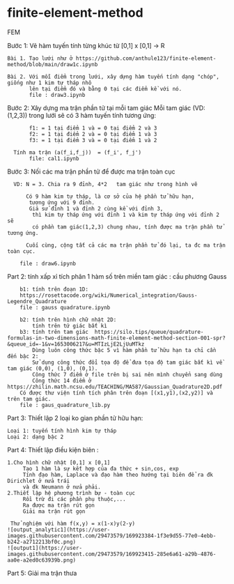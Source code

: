 # finite-element-method
FEM

Bước 1: Vẽ hàm tuyến tính từng khúc từ [0,1] x [0,1] -> R

    Bài 1. Tạo lưới như ở https://github.com/anthule123/finite-element-method/blob/main/draw1c.ipynb
    
    Bài 2. Với mỗi điểm trong lưới, xây dựng hàm tuyến tính dạng "chóp", giống như 1 kim tự tháp nhô
           lên tại điểm đó và bằng 0 tại các điểm kề với nó.
           file : draw3.ipynb
          
 Bước 2: Xây dựng ma trận phần tử tại mỗi tam giác
      Mỗi tam giác (VD: (1,2,3)) trong lưới sẽ có 3 hàm tuyến tính tương ứng:
   
           f1: = 1 tại điểm 1 và = 0 tại điểm 2 và 3
           f2: = 1 tại điểm 2 và = 0 tại điểm 1 và 3
           f3: = 1 tại điểm 3 và = 0 tại điểm 1 và 2
          
      Tính ma trận (a(f_i,f_j))  = (f_i', f_j')   
           file: cal1.ipynb
         
 Bước 3: Nối các ma trận phần tử để được ma trận toàn cục
 
      VD: N = 3. Chia ra 9 đỉnh, 4*2   tam giác như trong hình vẽ
      
          Có 9 hàm kim tự tháp, là cơ sở của hệ phần tử hữu hạn,
           tương ứng với 9 đỉnh.
           Giả sử đỉnh 1 và đỉnh 2 cùng kề với đỉnh 3, 
            thì kim tự tháp ứng với đỉnh 1 và kim tự tháp ứng với đỉnh 2 sẽ 
            có phần tam giác(1,2,3) chung nhau, tính được ma trận phần tử tương ứng.
            
          Cuối cùng, cộng tất cả các ma trận phần tử đó lại, ta đc ma trận toàn cục. 
        
        file : draw6.ipynb
        
 Part 2: tính xấp xỉ tích phân 1 hàm số trên miền tam giác : cầu phương Gauss
 
        b1: tính trên đoạn 1D: 
        https://rosettacode.org/wiki/Numerical_integration/Gauss-Legendre_Quadrature
        file : gauss quadrature.ipynb
        
        b2: tính trên hình chữ nhật 2D: 
            tính trên tứ giác bất kì
        b3: tính trên tam giác  https://silo.tips/queue/quadrature-formulas-in-two-dimensions-math-finite-element-method-section-001-spr?&queue_id=-1&v=1653006217&u=MTIzLjE2LjUuMTkz
            Dùng luôn công thức bậc 5 vì hàm phần tử hữu hạn ta chỉ cần đến bậc 2:
            Sử dụng công thức đổi tọa độ để đưa tọa độ tam giác bất kì về tam giác (0,0), (1,0), (0,1).
            Công thức 7 điểm ở file trên bị sai nên mình chuyển sang dùng
            Công thức 14 điểm ở https://zhilin.math.ncsu.edu/TEACHING/MA587/Gaussian_Quadrature2D.pdf
        Có được thư viện tính tích phân trên đoạn [(x1,y1),(x2,y2)] và trên tam giác.
        file : gaus_quadrature_lib.py
Part 3: Thiết lập 2 loại ko gian phần tử hữu hạn:

    Loại 1: tuyến tính hình kim tự tháp
    Loại 2: dạng bậc 2

Part 4: Thiết lập điều kiện biên :

    1.Cho hình chữ nhật [0,1] x [0,1]
         Tạo 1 hàm là sự kết hợp của đa thức + sin,cos, exp
         Tính đạo hàm, Laplace và đạo hàm theo hướng tại biên để ra đk Dirichlet ở nửa trái 
         và đk Neumann ở nửa phải.
    2.Thiết lập hệ phương trình bự - toàn cục
         Rồi trừ đi các phần phụ thuộc,...
         Ra được ma trận rút gọn
         Giải ma trận rút gọn
         
     Thử nghiệm với hàm f(x,y) = x(1-x)y(2-y)
    ![output_analytic1](https://user-images.githubusercontent.com/29473579/169923384-1f3e9d55-77e0-4ebb-b242-a2712213bf0c.png)
    ![output1](https://user-images.githubusercontent.com/29473579/169923415-285e6a61-a29b-4876-aa0e-a2ed0c63939b.png)



 Part 5: Giải ma trận thưa
            
         
